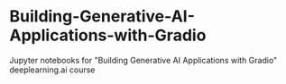 # Building-Generative-AI-Applications-with-Gradio
Jupyter notebooks for "Building Generative AI Applications with Gradio" deeplearning.ai course
